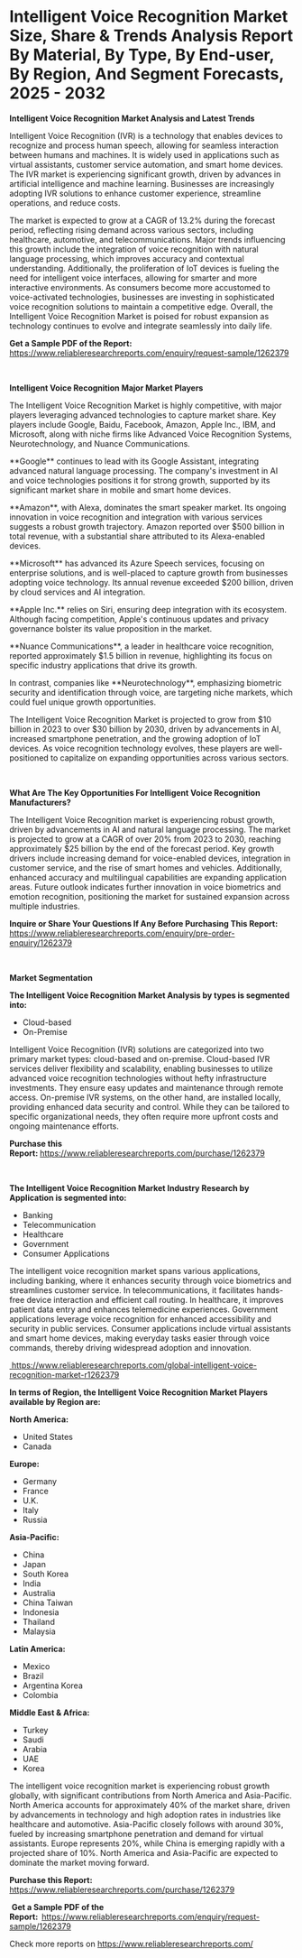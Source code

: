 <p><h1>Intelligent Voice Recognition Market Size, Share & Trends Analysis Report By Material, By Type, By End-user, By Region, And Segment Forecasts, 2025 - 2032</h1></p><p><strong>Intelligent Voice Recognition Market Analysis and Latest Trends</strong></p>
<p><p>Intelligent Voice Recognition (IVR) is a technology that enables devices to recognize and process human speech, allowing for seamless interaction between humans and machines. It is widely used in applications such as virtual assistants, customer service automation, and smart home devices. The IVR market is experiencing significant growth, driven by advances in artificial intelligence and machine learning. Businesses are increasingly adopting IVR solutions to enhance customer experience, streamline operations, and reduce costs.</p><p>The market is expected to grow at a CAGR of 13.2% during the forecast period, reflecting rising demand across various sectors, including healthcare, automotive, and telecommunications. Major trends influencing this growth include the integration of voice recognition with natural language processing, which improves accuracy and contextual understanding. Additionally, the proliferation of IoT devices is fueling the need for intelligent voice interfaces, allowing for smarter and more interactive environments. As consumers become more accustomed to voice-activated technologies, businesses are investing in sophisticated voice recognition solutions to maintain a competitive edge. Overall, the Intelligent Voice Recognition Market is poised for robust expansion as technology continues to evolve and integrate seamlessly into daily life.</p></p>
<p><strong>Get a Sample PDF of the Report:&nbsp;</strong> <a href="https://www.reliableresearchreports.com/enquiry/request-sample/1262379?utm_campaign=2042&utm_medium=2&utm_source=Github&utm_content=ia&utm_term=09032025&utm_id=intelligent-voice-recognition">https://www.reliableresearchreports.com/enquiry/request-sample/1262379</a></p>
<p>&nbsp;</p>
<p><strong>Intelligent Voice Recognition Major Market Players</strong></p>
<p><p>The Intelligent Voice Recognition Market is highly competitive, with major players leveraging advanced technologies to capture market share. Key players include Google, Baidu, Facebook, Amazon, Apple Inc., IBM, and Microsoft, along with niche firms like Advanced Voice Recognition Systems, Neurotechnology, and Nuance Communications.</p><p>**Google** continues to lead with its Google Assistant, integrating advanced natural language processing. The company's investment in AI and voice technologies positions it for strong growth, supported by its significant market share in mobile and smart home devices.</p><p>**Amazon**, with Alexa, dominates the smart speaker market. Its ongoing innovation in voice recognition and integration with various services suggests a robust growth trajectory. Amazon reported over $500 billion in total revenue, with a substantial share attributed to its Alexa-enabled devices.</p><p>**Microsoft** has advanced its Azure Speech services, focusing on enterprise solutions, and is well-placed to capture growth from businesses adopting voice technology. Its annual revenue exceeded $200 billion, driven by cloud services and AI integration.</p><p>**Apple Inc.** relies on Siri, ensuring deep integration with its ecosystem. Although facing competition, Apple's continuous updates and privacy governance bolster its value proposition in the market.</p><p>**Nuance Communications**, a leader in healthcare voice recognition, reported approximately $1.5 billion in revenue, highlighting its focus on specific industry applications that drive its growth.</p><p>In contrast, companies like **Neurotechnology**, emphasizing biometric security and identification through voice, are targeting niche markets, which could fuel unique growth opportunities. </p><p>The Intelligent Voice Recognition Market is projected to grow from $10 billion in 2023 to over $30 billion by 2030, driven by advancements in AI, increased smartphone penetration, and the growing adoption of IoT devices. As voice recognition technology evolves, these players are well-positioned to capitalize on expanding opportunities across various sectors.</p></p>
<p>&nbsp;</p>
<p><strong>What Are The Key Opportunities For Intelligent Voice Recognition Manufacturers?</strong></p>
<p><p>The Intelligent Voice Recognition market is experiencing robust growth, driven by advancements in AI and natural language processing. The market is projected to grow at a CAGR of over 20% from 2023 to 2030, reaching approximately $25 billion by the end of the forecast period. Key growth drivers include increasing demand for voice-enabled devices, integration in customer service, and the rise of smart homes and vehicles. Additionally, enhanced accuracy and multilingual capabilities are expanding application areas. Future outlook indicates further innovation in voice biometrics and emotion recognition, positioning the market for sustained expansion across multiple industries.</p></p>
<p><strong>Inquire or Share Your Questions If Any Before Purchasing This Report:</strong> <a href="https://www.reliableresearchreports.com/enquiry/pre-order-enquiry/1262379?utm_campaign=2042&utm_medium=2&utm_source=Github&utm_content=ia&utm_term=09032025&utm_id=intelligent-voice-recognition">https://www.reliableresearchreports.com/enquiry/pre-order-enquiry/1262379</a></p>
<p>&nbsp;</p>
<p><strong>Market Segmentation</strong></p>
<p><strong>The Intelligent Voice Recognition Market Analysis by types is segmented into:</strong></p>
<p><ul><li>Cloud-based</li><li>On-Premise</li></ul></p>
<p><p>Intelligent Voice Recognition (IVR) solutions are categorized into two primary market types: cloud-based and on-premise. Cloud-based IVR services deliver flexibility and scalability, enabling businesses to utilize advanced voice recognition technologies without hefty infrastructure investments. They ensure easy updates and maintenance through remote access. On-premise IVR systems, on the other hand, are installed locally, providing enhanced data security and control. While they can be tailored to specific organizational needs, they often require more upfront costs and ongoing maintenance efforts.</p></p>
<p><strong>Purchase this Report:&nbsp;</strong><a href="https://www.reliableresearchreports.com/purchase/1262379?utm_campaign=2042&utm_medium=2&utm_source=Github&utm_content=ia&utm_term=09032025&utm_id=intelligent-voice-recognition">https://www.reliableresearchreports.com/purchase/1262379</a></p>
<p>&nbsp;</p>
<p><strong>The Intelligent Voice Recognition Market Industry Research by Application is segmented into:</strong></p>
<p><ul><li>Banking</li><li>Telecommunication</li><li>Healthcare</li><li>Government</li><li>Consumer Applications</li></ul></p>
<p><p>The intelligent voice recognition market spans various applications, including banking, where it enhances security through voice biometrics and streamlines customer service. In telecommunications, it facilitates hands-free device interaction and efficient call routing. In healthcare, it improves patient data entry and enhances telemedicine experiences. Government applications leverage voice recognition for enhanced accessibility and security in public services. Consumer applications include virtual assistants and smart home devices, making everyday tasks easier through voice commands, thereby driving widespread adoption and innovation.</p></p>
<p><a href="https://www.reliableresearchreports.com/global-intelligent-voice-recognition-market-r1262379?utm_campaign=2042&utm_medium=2&utm_source=Github&utm_content=ia&utm_term=09032025&utm_id=intelligent-voice-recognition">&nbsp;https://www.reliableresearchreports.com/global-intelligent-voice-recognition-market-r1262379</a></p>
<p><strong>In terms of Region, the Intelligent Voice Recognition Market Players available by Region are:</strong></p>
<p>
    <p> <strong> North America: </strong>
        <ul>
            <li>United States</li>
            <li>Canada</li>
        </ul>
        </p> 
    <p> <strong> Europe: </strong>
        <ul>
            <li>Germany</li>
            <li>France</li>
            <li>U.K.</li>
            <li>Italy</li>
            <li>Russia</li>
        </ul>
        </p> 
    <p> <strong> Asia-Pacific: </strong>
        <ul>
            <li>China</li>
            <li>Japan</li>
            <li>South Korea</li>
            <li>India</li>
            <li>Australia</li>
            <li>China Taiwan</li>
            <li>Indonesia</li>
            <li>Thailand</li>
            <li>Malaysia</li>
        </ul>
        </p> 
    <p> <strong> Latin America: </strong>
        <ul>
            <li>Mexico</li>
            <li>Brazil</li>
            <li>Argentina Korea</li>
            <li>Colombia</li>
        </ul>
        </p> 
    <p> <strong> Middle East & Africa: </strong>
        <ul>
            <li>Turkey</li>
            <li>Saudi</li>
            <li>Arabia</li>
            <li>UAE</li>
            <li>Korea</li>
        </ul>
    </p>
    </p>
<p><p>The intelligent voice recognition market is experiencing robust growth globally, with significant contributions from North America and Asia-Pacific. North America accounts for approximately 40% of the market share, driven by advancements in technology and high adoption rates in industries like healthcare and automotive. Asia-Pacific closely follows with around 30%, fueled by increasing smartphone penetration and demand for virtual assistants. Europe represents 20%, while China is emerging rapidly with a projected share of 10%. North America and Asia-Pacific are expected to dominate the market moving forward.</p></p>
<p><strong>Purchase this Report: </strong><a href="https://www.reliableresearchreports.com/purchase/1262379?utm_campaign=2042&utm_medium=2&utm_source=Github&utm_content=ia&utm_term=09032025&utm_id=intelligent-voice-recognition">https://www.reliableresearchreports.com/purchase/1262379</a></p>
<p>&nbsp;<strong>Get a Sample PDF of the Report:&nbsp;&nbsp;</strong><a href="https://www.reliableresearchreports.com/enquiry/request-sample/1262379?utm_campaign=2042&utm_medium=2&utm_source=Github&utm_content=ia&utm_term=09032025&utm_id=intelligent-voice-recognition">https://www.reliableresearchreports.com/enquiry/request-sample/1262379</a></p>
<p><strong></strong></p>
<p>Check more reports on <a href="https://www.reliableresearchreports.com/?utm_campaign=2042&utm_medium=2&utm_source=Github&utm_content=ia&utm_term=09032025&utm_id=intelligent-voice-recognition">https://www.reliableresearchreports.com/</a></p>